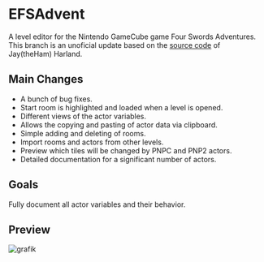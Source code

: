 # EFSAdvent
A level editor for the Nintendo GameCube game Four Swords Adventures.
This branch is an unoficial update based on the [source code](https://bitbucket.org/jaytheham/efsadvent/src/main/) of Jay(theHam) Harland.

## Main Changes
- A bunch of bug fixes.
- Start room is highlighted and loaded when a level is opened.
- Different views of the actor variables.
- Allows the copying and pasting of actor data via clipboard.
- Simple adding and deleting of rooms.
- Import rooms and actors from other levels.
- Preview which tiles will be changed by PNPC and PNP2 actors.
- Detailed documentation for a significant number of actors.

## Goals
Fully document all actor variables and their behavior.

## Preview
![grafik](https://github.com/user-attachments/assets/a5c24ac9-2eb2-49de-888c-218d9402205b)
